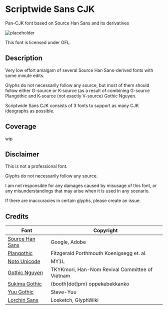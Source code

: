 # Scriptwide Sans CJK

Pan-CJK font based on Source Han Sans and its derivatives

![placeholder](deez.png)

This font is licensed under OFL.

## Description

Very low effort amalgam of several Source Han Sans-derived fonts with some minute edits.

Glyphs do not necessarily follow any source, but most of them should follow either G-source or K-source (as a result of combining G-source Plangothic and K-source (not exactly V-source) Gothic Nguyen.

Scriptwide Sans CJK consists of 3 fonts to support as many CJK ideographs as possible.

## Coverage

wip

## Disclaimer

This is not a professional font.

Glyphs do not necessarily follow any source.

I am not responsible for any damages caused by misusage of this font, or any misunderstandings that may arise when it is used in any scenario.

If there are inaccuracies in certain glyphs, please create an issue.

## Credits

| Font | Copyright |
| --- | --- |
| [Source Han Sans](https://github.com/adobe-fonts/source-han-sans) | Google, Adobe |
| [Plangothic](https://github.com/Fitzgerald-Porthmouth-Koenigsegg/Plangothic_Project) | Fitzgerald Porthmouth Koenigsegg et. al. |
| [Noto Unicode](https://github.com/MY1L/Unicode/tree/main/NotoUnicode) | MY1L |
| [Gothic Nguyen](https://github.com/TKYKmori/Gothic-Nguyen) | TKYKmori, Han-Nom Revival Committee of Vietnam |
| [Sukima Gothic](https://oppekebekkanko.booth.pm/items/2117070) | (booth[dot]pm) oppekebekkanko |
| [Yuu Gothic](https://github.com/Steve-Yuu/Yuu-Gothic) | Steve-Yuu |
| [Lorchin Sans](https://github.com/Losketch/LorchinSans) | Losketch, GlyphWiki |
